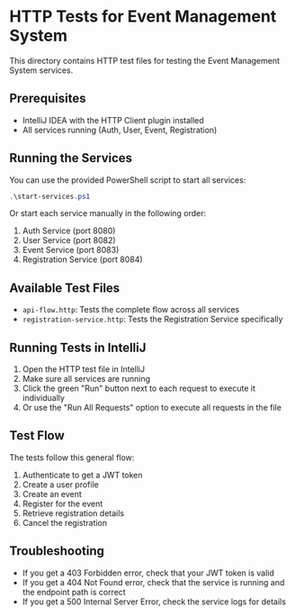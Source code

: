 # HTTP Tests for Event Management System

This directory contains HTTP test files for testing the Event Management System services.

## Prerequisites

- IntelliJ IDEA with the HTTP Client plugin installed
- All services running (Auth, User, Event, Registration)

## Running the Services

You can use the provided PowerShell script to start all services:

```powershell
.\start-services.ps1
```

Or start each service manually in the following order:

1. Auth Service (port 8080)
2. User Service (port 8082)
3. Event Service (port 8083)
4. Registration Service (port 8084)

## Available Test Files

- `api-flow.http`: Tests the complete flow across all services
- `registration-service.http`: Tests the Registration Service specifically

## Running Tests in IntelliJ

1. Open the HTTP test file in IntelliJ
2. Make sure all services are running
3. Click the green "Run" button next to each request to execute it individually
4. Or use the "Run All Requests" option to execute all requests in the file

## Test Flow

The tests follow this general flow:

1. Authenticate to get a JWT token
2. Create a user profile
3. Create an event
4. Register for the event
5. Retrieve registration details
6. Cancel the registration

## Troubleshooting

- If you get a 403 Forbidden error, check that your JWT token is valid
- If you get a 404 Not Found error, check that the service is running and the endpoint path is correct
- If you get a 500 Internal Server Error, check the service logs for details 